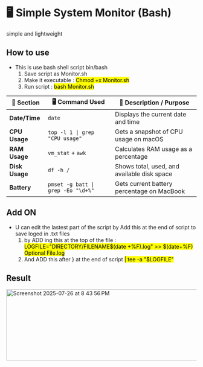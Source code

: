 # 🖥️ Simple System Monitor (Bash) 
simple and lightweight 
## How to use
  - This is use bash shell script bin/bash
    1. Save script as Monitor.sh
    2. Make it executable : <mark>Chmod +x Monitor.sh</mark> 
    3. Run script : <mark>bash Monitor.sh</mark>
    
| 🔧 Section     | 🖥️ Command Used                       | 📄 Description / Purpose                        |
|----------------|----------------------------------------|--------------------------------------------------|
| **Date/Time**  | `date`                                 | Displays the current date and time              |
| **CPU Usage**  | `top -l 1 \| grep "CPU usage"`         | Gets a snapshot of CPU usage on macOS           |
| **RAM Usage**  | `vm_stat` + `awk`                      | Calculates RAM usage as a percentage            |
| **Disk Usage** | `df -h /`                              | Shows total, used, and available disk space     |
| **Battery**    | `pmset -g batt \| grep -Eo "\d+%"`     | Gets current battery percentage on MacBook      |

## Add ON
  - U can edit the lastest part of the script by Add this at the end of script to save loged in .txt files
    1. by ADD ing this at the top of the file : <mark>LOGFILE="DIRECTORY/FILENAME$(date +%F).log" >> $(date+%F) Optional File.log</mark>
    2. And ADD this after } at the end of script <mark>| tee -a "$LOGFILE"</mark>
## Result
<img width="549" height="189" alt="Screenshot 2025-07-26 at 8 43 56 PM" src="https://github.com/user-attachments/assets/e6222c5d-474c-412d-a000-c640ea8d8da8" />


